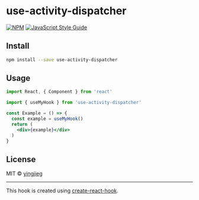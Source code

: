 # use-activity-dispatcher

> 

[![NPM](https://img.shields.io/npm/v/use-activity-dispatcher.svg)](https://www.npmjs.com/package/use-activity-dispatcher) [![JavaScript Style Guide](https://img.shields.io/badge/code_style-standard-brightgreen.svg)](https://standardjs.com)

## Install

```bash
npm install --save use-activity-dispatcher
```

## Usage

```jsx
import React, { Component } from 'react'

import { useMyHook } from 'use-activity-dispatcher'

const Example = () => {
  const example = useMyHook()
  return (
    <div>{example}</div>
  )
}
```

## License

MIT © [yingjieg](https://github.com/yingjieg)

---

This hook is created using [create-react-hook](https://github.com/hermanya/create-react-hook).
